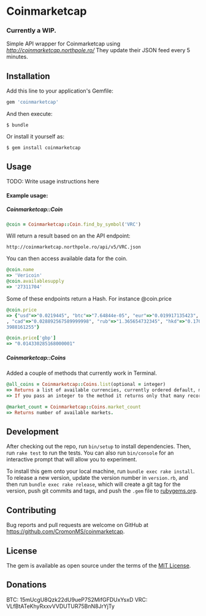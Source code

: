 # Coinmarketcap

### Currently a WIP.

Simple API wrapper for Coinmarketcap using *http://coinmarketcap.northpole.ro/*
They update their JSON feed every 5 minutes.

## Installation

Add this line to your application's Gemfile:

```ruby
gem 'coinmarketcap'
```

And then execute:

    $ bundle

Or install it yourself as:

    $ gem install coinmarketcap

## Usage

TODO: Write usage instructions here

#### Example usage:

##### Coinmarketcap::Coin

```ruby
@coin = Coinmarketcap::Coin.find_by_symbol('VRC')
```
Will return a result based on an the API endpoint:

```url
http://coinmarketcap.northpole.ro/api/v5/VRC.json
```

You can then access available data for the coin.

```ruby
@coin.name
=> 'Vericoin'
@coin.availablesupply
=> '27311704'
```
Some of these endpoints return a Hash.
For instance @coin.price

```ruby
@coin.price
=> {"usd"=>"0.0219445", "btc"=>"7.64844e-05", "eur"=>"0.019917135423", "cny"=>"0.139330677735", "gbp"=>"0.014330285168000001"
, "cad"=>"0.028892567589999998", "rub"=>"1.365654732345", "hkd"=>"0.170069084998", "jpy"=>"2.6654535812999995", "aud"=>"0.030
3988161255"}

@coin.price['gbp']
=> "0.014330285168000001"
```

##### Coinmarketcap::Coins

Added a couple of methods that currently work in Terminal.

```ruby
@all_coins = Coinmarketcap::Coins.list(optional = integer)
=> Returns a list of available currencies, currently ordered default, most recent coins first.
=> If you pass an integer to the method it returns only that many records, currently defaults to all.

@market_count = Coinmarketcap::Coins.market_count
=> Returns number of available markets.
```


## Development

After checking out the repo, run `bin/setup` to install dependencies. Then, run `rake test` to run the tests. You can also run `bin/console` for an interactive prompt that will allow you to experiment.

To install this gem onto your local machine, run `bundle exec rake install`. To release a new version, update the version number in `version.rb`, and then run `bundle exec rake release`, which will create a git tag for the version, push git commits and tags, and push the `.gem` file to [rubygems.org](https://rubygems.org).

## Contributing

Bug reports and pull requests are welcome on GitHub at https://github.com/CromonMS/coinmarketcap.

## License

The gem is available as open source under the terms of the [MIT License](http://opensource.org/licenses/MIT).

## Donations

BTC: 15mUcgU8Qzk22dU9ueP7S2MifGFDUxYsxD
VRC: VLfBtATeKhyRxxvVVDUTUR75BnN8JrYjTy